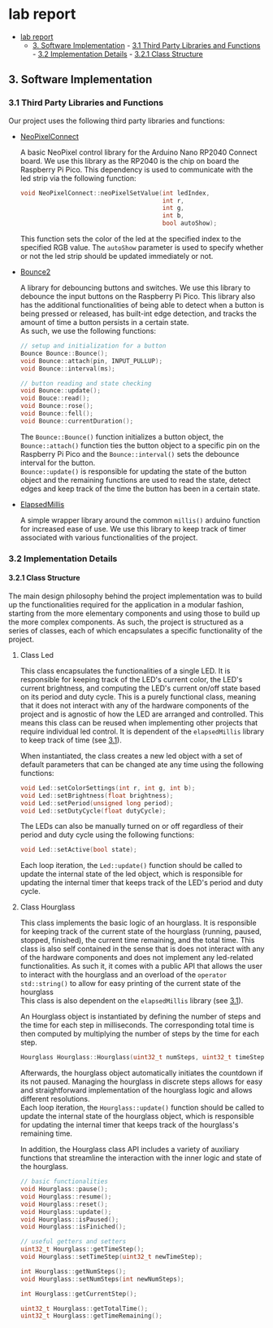 # lab report

<!--toc:start-->

- [lab report](#lab-report)
  - [3. Software Implementation](#3-software-implementation) - [3.1 Third Party Libraries and Functions](#31-third-party-libraries-and-functions) - [3.2 Implementation Details](#32-implementation-details) - [3.2.1 Class Structure](#321-class-structure)
  <!--toc:end-->

## 3. Software Implementation

### 3.1 Third Party Libraries and Functions

Our project uses the following third party libraries and functions:

- [NeoPixelConnect](https://github.com/MrYsLab/NeoPixelConnect)

  A basic NeoPixel control library for the Arduino Nano RP2040 Connect board.
  We use this library as the RP2040 is the chip on board the Raspberry Pi Pico.
  This dependency is used to communicate with the led strip via the following
  function:

  ```c++
  void NeoPixelConnect::neoPixelSetValue(int ledIndex,
                                         int r,
                                         int g,
                                         int b,
                                         bool autoShow);
  ```

  This function sets the color of the led at the specified index to the specified
  RGB value. The `autoShow` parameter is used to specify whether or not the led
  strip should be updated immediately or not.

- [Bounce2](https://github.com/thomasfredericks/Bounce2)

  A library for debouncing buttons and switches. We use this library to debounce
  the input buttons on the Raspberry Pi Pico. This library also has the additional
  functionalities of being able to detect when a button is being pressed or
  released, has built-int edge detection, and tracks the amount of time a button
  persists in a certain state.\
  As such, we use the following functions:

  ```c++
  // setup and initialization for a button
  Bounce Bounce::Bounce();
  void Bounce::attach(pin, INPUT_PULLUP);
  void Bounce::interval(ms);

  // button reading and state checking
  void Bounce::update();
  void Bouce::read();
  void Bounce::rose();
  void Bounce::fell();
  void Bounce::currentDuration();
  ```

  The `Bounce::Bounce()` function initializes a button object, the `Bounce::attach()`
  function ties the button object to a specific pin on the Raspberry Pi Pico and
  the `Bounce::interval()` sets the debounce interval for the button. \
  `Bounce::update()` is responsible for updating the state of the button object
  and the remaining functions are used to read the state, detect edges and
  keep track of the time the button has been in a certain state.

- [ElapsedMillis](https://github.com/pfeerick/elapsedMillis/tree/master)

  A simple wrapper library around the common `millis()` arduino function for
  increased ease of use. We use this library to keep track of timer associated
  with various functionalities of the project.

### 3.2 Implementation Details

#### 3.2.1 Class Structure

The main design philosophy behind the project implementation was to build up
the functionalities required for the application in a modular fashion, starting
from the more elementary components and using those to build up the more complex
components. As such, the project is structured as a series of classes, each
of which encapsulates a specific functionality of the project.

1. Class Led

   This class encapsulates the functionalities of a single LED. It is responsible
   for keeping track of the LED's current color, the LED's current brightness, and
   computing the LED's current on/off state based on its period and duty cycle.
   This is a purely functional class, meaning that it does not interact with any
   of the hardware components of the project and is agnostic of how the LED are
   arranged and controlled. This means this class can be reused when implementing
   other projects that require individual led control.
   It is dependent of the `elapsedMillis` library to keep track of time (see
   [3.1](#31-third-party-libraries-and-functions)).

   When instantiated, the class creates a new led object with a set of default
   parameters that can be changed ate any time using the following functions:

   ```c++
   void Led::setColorSettings(int r, int g, int b);
   void Led::setBrightness(float brightness);
   void Led::setPeriod(unsigned long period);
   void Led::setDutyCycle(float dutyCycle);
   ```

   The LEDs can also be manually turned on or off regardless of their period and
   duty cycle using the following functions:

   ```c++
   void Led::setActive(bool state);
   ```

   Each loop iteration, the `Led::update()` function should be called to update
   the internal state of the led object, which is responsible for updating the
   internal timer that keeps track of the LED's period and duty cycle.

2. Class Hourglass

   This class implements the basic logic of an hourglass. It is responsible for
   keeping track of the current state of the hourglass (running, paused, stopped,
   finished), the current time remaining, and the total time. This class is also
   self contained in the sense that is does not interact with any of the hardware
   components and does not implement any led-related functionalities. As such it,
   it comes with a public API that allows the user to interact with the hourglass
   and an overload of the `operator std::string()` to allow for easy printing of
   the current state of the hourglass\
    This class is also dependent on the `elapsedMillis` library (see [3.1](#31-third-party-libraries-and-functions)).

   An Hourglass object is instantiated by defining the number of steps and the
   time for each step in milliseconds. The corresponding total time is then
   computed by multiplying the number of steps by the time for each step.

   ```c++
   Hourglass Hourglass::Hourglass(uint32_t numSteps, uint32_t timeStepMS);
   ```

   Afterwards, the hourglass object automatically initiates the countdown if
   its not paused. Managing the hourglass in discrete steps allows for easy and
   straightforward implementation of the hourglass logic and allows different
   resolutions.\
   Each loop iteration, the `Hourglass::update()` function should be called to
   update the internal state of the hourglass object, which is responsible for
   updating the internal timer that keeps track of the hourglass's remaining time.

   In addition, the Hourglass class API includes a variety of auxiliary functions
   that streamline the interaction with the inner logic and state of the hourglass.

   ```c++
   // basic functionalities
   void Hourglass::pause();
   void Hourglass::resume();
   void Hourglass::reset();
   void Hourglass::update();
   void Hourglass::isPaused();
   void Hourglass::isFiniched();

   // useful getters and setters
   uint32_t Hourglass::getTimeStep();
   void Hourglass::setTimeStep(uint32_t newTimeStep);

   int Hourglass::getNumSteps();
   void Hourglass::setNumSteps(int newNumSteps);

   int Hourglass::getCurrentStep();

   uint32_t Hourglass::getTotalTime();
   uint32_t Hourglass::getTimeRemaining();
   ```
